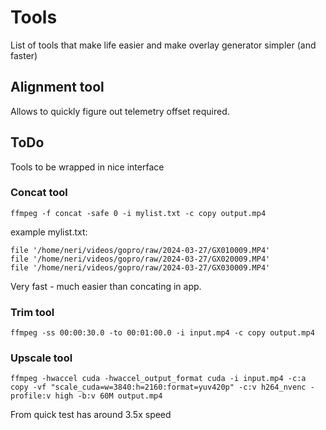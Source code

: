 # Tools
List of tools that make life easier and make overlay generator simpler (and faster)

## Alignment tool
Allows to quickly figure out telemetry offset required.

## ToDo
Tools to be wrapped in nice interface

### Concat tool
```ffmpeg -f concat -safe 0 -i mylist.txt -c copy output.mp4```

example mylist.txt:
```
file '/home/neri/videos/gopro/raw/2024-03-27/GX010009.MP4'
file '/home/neri/videos/gopro/raw/2024-03-27/GX020009.MP4'
file '/home/neri/videos/gopro/raw/2024-03-27/GX030009.MP4'
```

Very fast - much easier than concating in app.

### Trim tool
```ffmpeg -ss 00:00:30.0 -to 00:01:00.0 -i input.mp4 -c copy output.mp4```


### Upscale tool
```ffmpeg -hwaccel cuda -hwaccel_output_format cuda -i input.mp4 -c:a copy -vf "scale_cuda=w=3840:h=2160:format=yuv420p" -c:v h264_nvenc -profile:v high -b:v 60M output.mp4```

From quick test has around 3.5x speed
